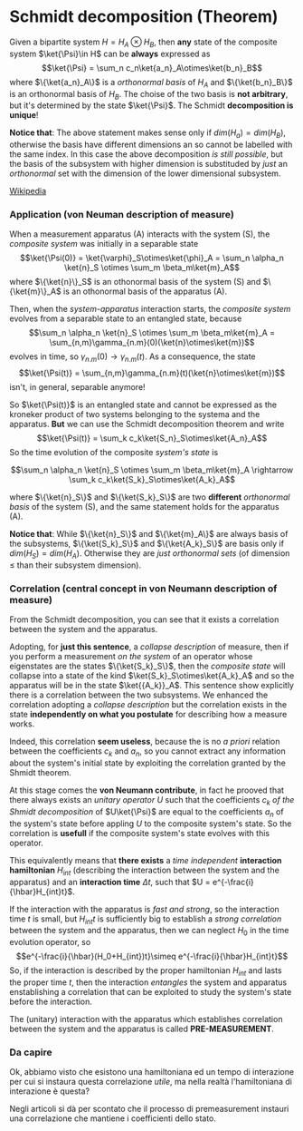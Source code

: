# Schmidt decomposition (Theorem)
Given a bipartite system $H = H_A\otimes H_B$, then **any** state of the composite system $\ket{\Psi}\in H$ can be **always** expressed as
$$\ket{\Psi} = \sum_n c_n\ket{a_n}_A\otimes\ket{b_n}_B$$
where $\{\ket{a_n}_A\}$ is a _orthonormal basis_ of $H_A$ and $\{\ket{b_n}_B\}$ is an orthonormal basis of $H_B$.
The choise of the two basis is **not arbitrary**, but it's determined by the state $\ket{\Psi}$. The Schmidt **decomposition is unique**!

**Notice that**: The above statement makes sense only if $dim(H_a) = dim(H_B)$, otherwise the basis have different dimensions an so cannot be labelled with the same index. In this case the above decomposition _is still possible_, but the basis of the subsystem with higher dimension is substituded by _just_ an _orthonormal_ set with the dimension of the lower dimensional subsystem. 

[Wikipedia](https://en.wikipedia.org/wiki/Schmidt_decomposition)

### Application (von Neuman description of measure)
When a measurement apparatus (A) interacts with the system (S), the _composite system_ was initially in a separable state
$$\ket{\Psi(0)} = \ket{\varphi}_S\otimes\ket{\phi}_A = \sum_n \alpha_n \ket{n}_S \otimes \sum_m \beta_m\ket{m}_A$$
where $\{\ket{n}\}_S$ is an othonormal basis of the system (S) and $\{\ket{m}\}_A$ is an othonormal basis of the apparatus (A).

Then, when the _system-apparatus_ interaction starts, the _composite system_ evolves from a separable state to an entangled state, because
$$\sum_n \alpha_n \ket{n}_S \otimes \sum_m \beta_m\ket{m}_A = \sum_{n,m}\gamma_{n.m}(0)(\ket{n}\otimes\ket{m})$$
evolves in time, so $\gamma_{n.m}(0)\rightarrow\gamma_{n.m}(t)$. As a consequence, the state
$$\ket{\Psi(t)} = \sum_{n,m}\gamma_{n.m}(t)(\ket{n}\otimes\ket{m})$$
isn't, in general, separable anymore!

So $\ket{\Psi(t)}$ is an entangled state and cannot be expressed as the kroneker product of two systems belonging to the systema and the apparatus. **But** we can use the Schmidt decomposition theorem and write
$$\ket{\Psi(t)} = \sum_k c_k\ket{S_n}_S\otimes\ket{A_n}_A$$
So the time evolution of the composite _system's state_ is

$$\sum_n \alpha_n \ket{n}_S \otimes \sum_m \beta_m\ket{m}_A \rightarrow \sum_k c_k\ket{S_k}_S\otimes\ket{A_k}_A$$

where $\{\ket{n}_S\}$ and $\{\ket{S_k}_S\}$ are two **different** _orthonormal basis_ of the system (S), and the same statement holds for the apparatus (A).

**Notice that**: While $\{\ket{n}_S\}$ and $\{\ket{m}_A\}$ are always basis of the subsystems, $\{\ket{S_k}_S\}$ and $\{\ket{A_k}_S\}$ are basis only if $dim(H_S) = dim(H_A)$. Otherwise they are _just orthonormal sets_ (of dimension $\leq$ than their subsystem dimension).

### Correlation (central concept in von Neumann description of measure)
From the Schmidt decomposition, you can see that it exists a correlation between the system and the apparatus.

Adopting, for **just this sentence**, a _collapse description_ of measure, then if you perform a measurement _on the system_ of an operator whose eigenstates are the states $\{\ket{S_k}_S\}$, then the _composite state_ will collapse into a state of the kind $\ket{S_k}_S\otimes\ket{A_k}_A$ and so the apparatus will be in the state $\ket{{A_k}}_A$.
This sentence show explicitly there is a correlation between the two subsystems. We enhanced the correlation adopting a _collapse description_ but the correlation exists in the state **independently on what you postulate** for describing how a measure works.

Indeed, this correlation **seem useless**, because the is no _a priori_ relation between the coefficients $c_k$ and $a_n$, so you cannot extract any information about the system's initial state by exploiting the correlation granted by the Shmidt theorem.

At this stage comes the **von Neumann contribute**, in fact he prooved that there always exists an _unitary operator_ $U$ such that the coefficients $c_k$ _of the Shmidt decomposition_ of $U\ket{\Psi}$ are equal to the coefficients $a_n$ of the system's state before appling $U$ to the composite system's state. So the correlation is **usefull** if the composite system's state evolves with this operator.

This equivalently means that **there exists** a _time independent_ **interaction hamiltonian** $H_{int}$ (describing the interaction between the system and the apparatus) and an **interaction time** $\Delta t$, such that $U = e^{-\frac{i}{\hbar}H_{int}t}$.

If the interaction with the apparatus is _fast and strong_, so the interaction time $t$ is small, but $H_{int}t$ is sufficiently big to establish a _strong correlation_ between the system and the apparatus, then we can neglect $H_0$ in the time evolution operator, so
$$e^{-\frac{i}{\hbar}(H_0+H_{int})t}\simeq e^{-\frac{i}{\hbar}H_{int}t}$$
So, if the interaction is described by the proper hamiltonian $H_{int}$ and lasts the proper time $t$, then the interaction _entangles_ the system and apparatus enstablishing a correlation that can be exploited to study the system's state before the interaction.

The (unitary) interaction with the apparatus which establishes correlation between the system and the apparatus is called **PRE-MEASUREMENT**.


### Da capire
Ok, abbiamo visto che esistono una hamiltoniana ed un tempo di interazione per cui si instaura questa correlazione _utile_, ma nella realtà l'hamiltoniana di interazione è questa?

Negli articoli si dà per scontato che il processo di premeasurement instauri una correlazione che mantiene i coefficienti dello stato.